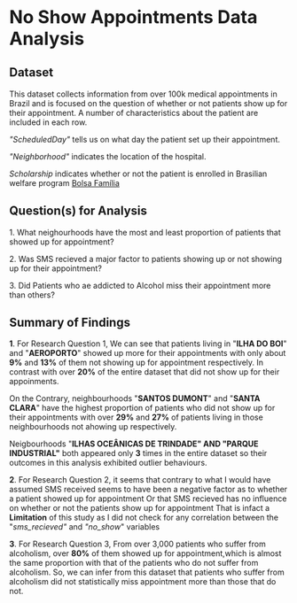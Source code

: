<font size="+3"><strong>No Show Appointments Data Analysis</strong></font>

## Dataset

This dataset collects information from over 100k medical appointments in Brazil and is focused on the question of whether or not patients show up for their appointment. A number of characteristics about the patient are included in each row.

*"ScheduledDay"* tells us on what day the patient set up their appointment.

*"Neighborhood"* indicates the location of the hospital.

*Scholarship* indicates whether or not the patient is enrolled in Brasilian welfare program [Bolsa Família](https://en.wikipedia.org/wiki/Bolsa_Fam%C3%ADlia)


## Question(s) for Analysis
$1$. What neighourhoods have the most and least proportion of patients that showed up for appointment?

$2$. Was SMS recieved a major factor to patients showing up or not showing up for their appointment?

$3$. Did Patients who ae addicted to Alcohol miss their appointment more than others?


## Summary of Findings

**1**. For Research Question 1, We can see that patients living in "**ILHA DO BOI**" and "**AEROPORTO**" showed up more for their appointments with only about **9%** and **13%** of them not showing up for appointment respectively.
In contrast with over **20%** of the entire dataset that did not show up for their appoinments.

On the Contrary, neighbourhoods "**SANTOS DUMONT**" and "**SANTA CLARA**" have the highest proportion of patients who did not show up for their appointments with over **29%** and **27%** of patients living in those neighbourhoods not ahowing up respectively.

Neigbourhoods "**ILHAS OCEÂNICAS DE TRINDADE" AND "PARQUE INDUSTRIAL"** both appeared only **3** times in the entire dataset so their outcomes in this analysis exhibited outlier behaviours.

**2**. For Research Question 2, it seems that contrary to what I would have assumed SMS received seems to have been a negative factor as to whether a patient showed up for appointment
Or that SMS recieved has no influence on whether or not the patients show up for appointment
That is infact a **Limitation** of this study as I did not check for any correlation between the "*sms_recieved"* and *"no_show*" variables

**3**. For Research Question 3, From over 3,000 patients who suffer from alcoholism, over **80%** of them showed up for appointment,which is almost the same proportion with that of the patients who do not suffer from alcoholism.
So, we can infer from this dataset that patients who suffer from alcoholism did not statistically miss appointment more than those that do not.
